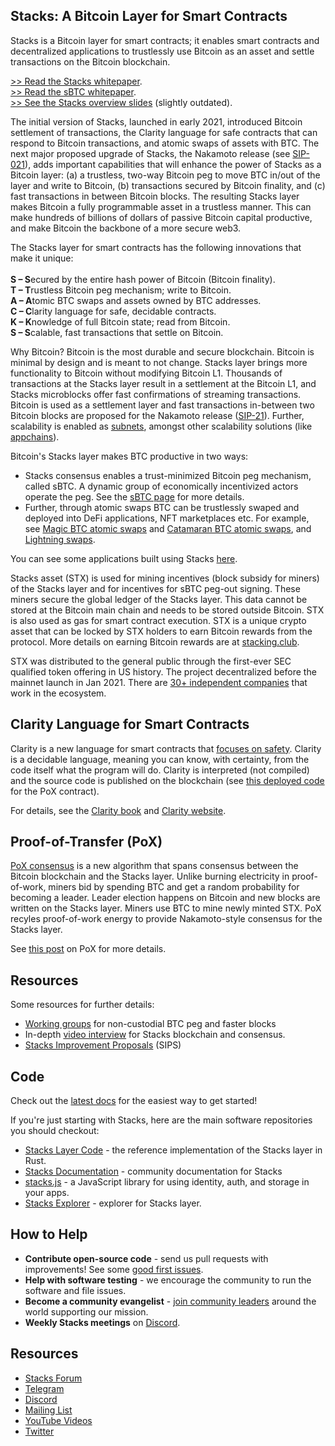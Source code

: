 ## Stacks: A Bitcoin Layer for Smart Contracts


Stacks is a Bitcoin layer for smart contracts; it enables smart contracts and decentralized applications to trustlessly use Bitcoin as an asset and settle transactions on the Bitcoin blockchain. 

[>> Read the Stacks whitepaper](https://stacks.co/stacks.pdf).<br>
[>> Read the sBTC whitepaper](https://stacks.co/sbtc.pdf).<br>
[>> See the Stacks overview slides](https://drive.google.com/file/d/19IX1PHshiXfdg7HXVJSQ8bPME_uizH6-/view) (slightly outdated).

The initial version of Stacks, launched in early 2021, introduced Bitcoin settlement of transactions, the Clarity language for safe contracts that can respond to Bitcoin transactions, and atomic swaps of assets with BTC. The next major proposed upgrade of Stacks, the Nakamoto release (see [SIP-021](https://github.com/stacksgov/sips/blob/56b73eada5ef1b72376f4a230949297b3edcc562/sips/sip-021/sip-021-trustless-two-way-peg-for-bitcoin.md)), adds important capabilities that will enhance the power of Stacks as a Bitcoin layer: (a) a trustless, two-way Bitcoin peg to move BTC in/out of the layer and write to Bitcoin, (b) transactions secured by Bitcoin finality, and (c) fast transactions in between Bitcoin blocks. The resulting Stacks layer makes Bitcoin a fully programmable asset in a trustless manner. This can make hundreds of billions of dollars of passive Bitcoin capital productive, and make Bitcoin the backbone of a more secure web3.

The Stacks layer for smart contracts has the following innovations that make it unique:<br><br>
**S – S**ecured by the entire hash power of Bitcoin (Bitcoin finality).<br>
**T – T**rustless Bitcoin peg mechanism; write to Bitcoin.<br>
**A – A**tomic BTC swaps and assets owned by BTC addresses.<br>
**C – C**larity language for safe, decidable contracts.<br>
**K – K**nowledge of full Bitcoin state; read from Bitcoin.<br>
**S – S**calable, fast transactions that settle on Bitcoin.<br>

Why Bitcoin? Bitcoin is the most durable and secure blockchain. Bitcoin is minimal by design and is meant to not change. Stacks layer brings more functionality to Bitcoin without modifying Bitcoin L1. Thousands of transactions at the Stacks layer result in a settlement at the Bitcoin L1, and Stacks microblocks offer fast confirmations of streaming transactions. Bitcoin is used as a settlement layer and fast transactions in-between two Bitcoin blocks are proposed for the Nakamoto release ([SIP-21](https://github.com/stacksgov/sips/blob/56b73eada5ef1b72376f4a230949297b3edcc562/sips/sip-021/sip-021-trustless-two-way-peg-for-bitcoin.md)). Further, scalability is enabled as [subnets](https://github.com/hirosystems/stacks-subnets), amongst other scalability solutions (like [appchains](https://gist.github.com/jcnelson/c982e52075337ba75e00b79942164e31)).

Bitcoin's Stacks layer makes BTC productive in two ways:
- Stacks consensus enables a trust-minimized Bitcoin peg mechanism, called sBTC. A dynamic group of economically incentivized actors operate the peg. See the [sBTC page](https://stacks.co/sbtc) for more details.
- Further, through atomic swaps BTC can be trustlessly swaped and deployed into DeFi applications, NFT marketplaces etc. For example, see [Magic BTC atomic swaps](https://magic.fun) and [Catamaran BTC atomic swaps](https://www.hiro.so/blog/bitcoin-defi-is-here-a-deep-dive-into-trust-less-swaps), and [Lightning swaps](https://lnswap.org). 

You can see some applications built using Stacks [here](https://www.stacks.co/explore/discover-apps).

Stacks asset (STX) is used for mining incentives (block subsidy for miners) of the Stacks layer and for incentives for sBTC peg-out signing. These miners secure the global ledger of the Stacks layer. This data cannot be stored at the Bitcoin main chain and needs to be stored outside Bitcoin. STX is also used as gas for smart contract execution. STX is a unique crypto asset that can be locked by STX holders to earn Bitcoin rewards from the protocol. More details on earning Bitcoin rewards are at [stacking.club](https://stacking.club).

STX was distributed to the general public through the first-ever SEC qualified token offering in US history. The project decentralized before the mainnet launch in Jan 2021. There are [30+ independent companies](https://twitter.com/zrixes/status/1433248424271355905?s=20) that work in the ecosystem.

## Clarity Language for Smart Contracts

Clarity is a new language for smart contracts that [focuses on safety](https://stacks.org/bringing-clarity-to-8-dangerous-smart-contract-vulnerabilities/). Clarity is a decidable language, meaning you can know, with certainty, from the code itself what the program will do. Clarity is interpreted (not compiled) and the source code is published on the blockchain (see [this deployed code](https://explorer.stacks.co/txid/SP000000000000000000002Q6VF78.pox?chain=mainnet) for the PoX contract).

For details, see the [Clarity book](https://book.clarity-lang.org/) and [Clarity website](https://clarity-lang.org).

## Proof-of-Transfer (PoX)

[PoX consensus](https://blockstack.org/pox.pdf) is a new algorithm that spans consensus between the Bitcoin blockchain and the Stacks layer. Unlike burning electricity in proof-of-work, miners bid by spending BTC and get a random probability for becoming a leader. Leader election happens on Bitcoin and new blocks are written on the Stacks layer. Miners use BTC to mine newly minted STX. PoX recyles proof-of-work energy to provide Nakamoto-style consensus for the Stacks layer. 

See [this post](https://medium.com/@sonkaos999/the-bullish-case-for-stacks-8ef75849861f) on PoX for more details.

## Resources

Some resources for further details:
- [Working groups](https://github.com/stacks-network/stacks/discussions) for non-custodial BTC peg and faster blocks<br>
- In-depth [video interview](https://www.youtube.com/watch?v=dEQFPNWaOHY) for Stacks blockchain and consensus.
- [Stacks Improvement Proposals](https://github.com/stacksgov/sips/tree/main/sips) (SIPS)

## Code

Check out the [latest docs](https://docs.stacks.co/) for the easiest way to get started!

If you're just starting with Stacks, here are the main software repositories you should checkout:

- [Stacks Layer Code](https://github.com/stacks-network/stacks-blockchain) - the reference implementation of the Stacks layer in Rust.
- [Stacks Documentation](https://github.com/stacks-network/docs) - community documentation for Stacks
- [stacks.js](https://github.com/hirosystems/stacks.js) - a JavaScript library for using identity, auth, and storage in your apps.
- [Stacks Explorer](https://github.com/hirosystems/explorer) - explorer for Stacks layer.

## How to Help

- **Contribute open-source code** - send us pull requests with improvements! See some [good first issues](https://github.com/stacks-network/stacks-blockchain/issues?q=is%3Aissue+is%3Aopen+label%3A%22good+first+issue%22).
- **Help with software testing** - we encourage the community to run the software and file issues.
- **Become a community evangelist** - [join community leaders](https://community.stacks.org/evangelists) around the world supporting our mission.
- **Weekly Stacks meetings** on [Discord](https://stacks.chat).

## Resources

- [Stacks Forum](https://forum.stacks.org)
- [Telegram](https://t.me/StacksChat)
- [Discord](https://stacks.chat)
- [Mailing List](https://stacks.org/updates)
- [YouTube Videos](https://www.youtube.com/channel/UC3J2iHnyt2JtOvtGVf_jpHQ)
- [Twitter](https://twitter.com/stacks)
